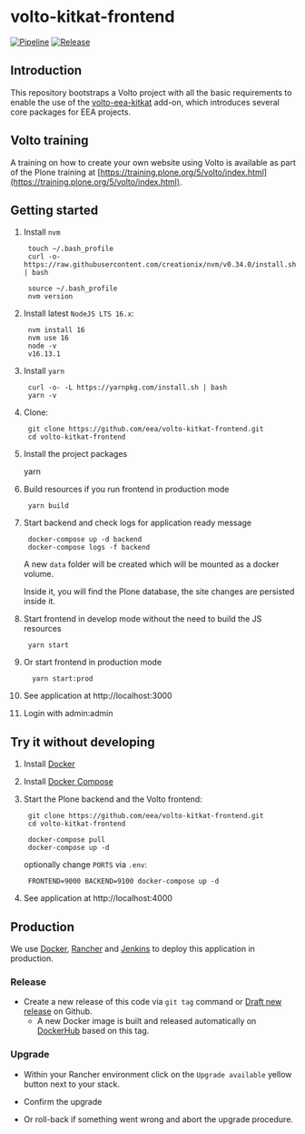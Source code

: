 # volto-kitkat-frontend

[![Pipeline](https://ci.eionet.europa.eu/buildStatus/icon?job=volto%2Fvolto-kitkat-frontend%2Fmaster&subject=pipeline)](https://ci.eionet.europa.eu/view/Github/job/volto/job/volto-kitkat-frontend/job/master/display/redirect)
[![Release](https://img.shields.io/github/v/release/eea/volto-kitkat-frontend?sort=semver)](https://github.com/eea/volto-kitkat-frontend/releases)

## Introduction

This repository bootstraps a Volto project with all the basic requirements to enable the use of the [volto-eea-kitkat](https://github.com/eea/volto-eea-kitkat) add-on, which introduces several core packages for EEA projects.

## Volto training

A training on how to create your own website using Volto is available as part of the Plone training at [https://training.plone.org/5/volto/index.html](https://training.plone.org/5/volto/index.html).


## Getting started

1. Install `nvm`

        touch ~/.bash_profile
        curl -o- https://raw.githubusercontent.com/creationix/nvm/v0.34.0/install.sh | bash

        source ~/.bash_profile
        nvm version

2. Install latest `NodeJS LTS 16.x`:

        nvm install 16
        nvm use 16
        node -v
        v16.13.1

3. Install `yarn`

        curl -o- -L https://yarnpkg.com/install.sh | bash
        yarn -v

4. Clone:

        git clone https://github.com/eea/volto-kitkat-frontend.git
        cd volto-kitkat-frontend

5. Install the project packages

      yarn

6. Build resources if you run frontend in production mode

        yarn build

7. Start backend and check logs for application ready message

        docker-compose up -d backend
        docker-compose logs -f backend
   A new `data` folder will be created which will be mounted as a docker volume.
   
   Inside it, you will find the Plone database,
   the site changes are persisted inside it.

8. Start frontend in develop mode without the need to build the JS resources

        yarn start

9. Or start frontend in production mode

         yarn start:prod

10. See application at http://localhost:3000

11. Login with admin:admin

## Try it without developing

1. Install [Docker](https://docs.docker.com/install/)
1. Install [Docker Compose](https://docs.docker.com/compose/install/)
1. Start the Plone backend and the Volto frontend:

        git clone https://github.com/eea/volto-kitkat-frontend.git
        cd volto-kitkat-frontend

        docker-compose pull
        docker-compose up -d

    optionally change `PORTS` via `.env`:

        FRONTEND=9000 BACKEND=9100 docker-compose up -d

1. See application at http://localhost:4000

## Production

We use [Docker](https://www.docker.com/), [Rancher](https://rancher.com/) and [Jenkins](https://jenkins.io/) to deploy this application in production.

### Release

* Create a new release of this code via `git tag` command or [Draft new release](https://github.com/eea/volto-kitkat-frontend/releases/new) on Github.
  * A new Docker image is built and released automatically on [DockerHub](https://hub.docker.com/r/eeacms/volto-kitkat-frontend) based on this tag.

### Upgrade

* Within your Rancher environment click on the `Upgrade available` yellow button next to your stack.

* Confirm the upgrade

* Or roll-back if something went wrong and abort the upgrade procedure.
